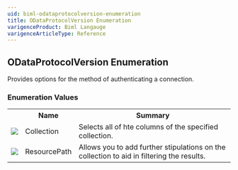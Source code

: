 ```yaml
---
uid: biml-odataprotocolversion-enumeration
title: ODataProtocolVersion Enumeration
varigenceProduct: Biml Langauge
varigenceArticleType: Reference
---
```


## ODataProtocolVersion Enumeration<div class="LanguageSummary"><div class ="SummaryItem">Provides options for the method of authenticating a connection.</div></div><div class="EnumValueGroup">### Enumeration Values<table id="EnumValue" class="MemberList"><tbody><tr><th class="MemberTypeIconColumnHeader">&nbsp;</th><th class="MemberNameColumnHeader">Name</th><th class="MemberSummaryColumnHeader">Summary</th></tr><tr class="cd0"><td align="center" class="MemberTypeIcon"><img src="enumValue.png"></img></td><td class="MemberName">Collection</td><td class="MemberSummary"><div class ="SummaryItem">Selects all of hte columns of the specified collection.</div></td></tr><tr class="cd1"><td align="center" class="MemberTypeIcon"><img src="enumValue.png"></img></td><td class="MemberName">ResourcePath</td><td class="MemberSummary"><div class ="SummaryItem">Allows you to add further stipulations on the collection to aid in filtering the results.</div></td></tr></tbody></table></div>
